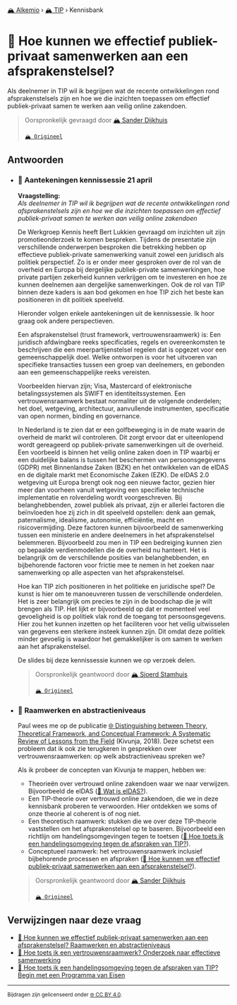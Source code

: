 [🏔️ Alkemio](https://welcome.alkem.io/) › [🏔️ TIP](https://alkem.io/tip/dashboard) › Kennisbank
# 📄 Hoe kunnen we effectief publiek-privaat samenwerken aan een afsprakenstelsel?
Als deelnemer in TIP wil ik begrijpen wat de recente ontwikkelingen rond afsprakenstelsels zijn en hoe we die inzichten toepassen om effectief publiek-privaat samen te werken aan veilig online zakendoen.
> Oorspronkelijk gevraagd door [🏔️ Sander Dijkhuis](https://alkem.io/user/sander-dijkhuis-3912)
>
> [`🏔️ Origineel`](https://alkem.io/tip/collaboration/hoekunnenweeffect-1138)

## Antwoorden
- ### <a id="aantekeningenkennis-5456"></a> 📌 Aantekeningen kennissessie 21 april
  **Vraagstelling:**\
  *Als deelnemer in TIP wil ik begrijpen wat de recente ontwikkelingen rond afsprakenstelsels zijn en hoe we die inzichten toepassen om effectief publiek-privaat samen te werken aan veilig online zakendoen*
  
  De Werkgroep Kennis heeft Bert Lukkien gevraagd om inzichten uit zijn promotieonderzoek te komen bespreken. Tijdens de presentatie zijn verschillende onderwerpen besproken die betrekking hebben op effectieve publiek-private samenwerking vanuit zowel een juridisch als politiek perspectief. Zo is er onder meer gesproken over de rol van de overheid en Europa bij dergelijke publiek-private samenwerkingen, hoe private partijen zekerheid kunnen verkrijgen om te investeren en hoe ze kunnen deelnemen aan dergelijke samenwerkingen. Ook de rol van TIP binnen deze kaders is aan bod gekomen en hoe TIP zich het beste kan positioneren in dit politiek speelveld.
  
  Hieronder volgen enkele aantekeningen uit de kennissessie. Ik hoor graag ook andere perspectieven.
  
  Een afsprakenstelsel (trust framework, vertrouwensraamwerk) is: Een juridisch afdwingbare reeks specificaties, regels en overeenkomsten te beschrijven die een meerpartijenstelsel regelen dat is opgezet voor een gemeenschappelijk doel. Welke ontworpen is voor het uitvoeren van specifieke transacties tussen een groep van deelnemers, en gebonden aan een gemeenschappelijke reeks vereisten. 
  
  Voorbeelden hiervan zijn; Visa, Mastercard of elektronische betalingssystemen als SWIFT en identiteitssystemen. Een vertrouwensraamwerk bestaat normaliter uit de volgende onderdelen; het doel, wetgeving, architectuur, aanvullende instrumenten, specificatie van open normen, binding en governance.
  
  In Nederland is te zien dat er een golfbeweging is in de mate waarin de overheid de markt wil controleren. Dit zorgt ervoor dat er uiteenlopend wordt gereageerd op publiek-private samenwerkingen uit de overheid. Een voorbeeld is binnen het veilig online zaken doen in TIP waarbij er een duidelijke balans is tussen het beschermen van persoonsgegevens  (GDPR) met Binnenlandse Zaken (BZK) en het ontwikkelen van de eIDAS en de digitale markt met Economische Zaken (EZK). De eIDAS 2.0 wetgeving uit Europa brengt ook nog een nieuwe factor, gezien hier meer dan voorheen vanuit wetgeving een specifieke technische implementatie en rolverdeling wordt voorgeschreven. Bij belanghebbenden, zowel publiek als privaat, zijn er allerlei factoren die beïnvloeden hoe zij zich in dit speelveld opstellen: denk aan gemak, paternalisme, idealisme, autonomie, efficiëntie, macht en risicovermijding. Deze factoren kunnen bijvoorbeeld de samenwerking tussen een ministerie en andere deelnemers in het afsprakenstelsel belemmeren. Bijvoorbeeld zou men in TIP een bedreiging kunnen zien op bepaalde verdienmodellen die de overheid nu hanteert. Het is belangrijk om de verschillende posities van belanghebbenden, en bijbehorende factoren voor frictie mee te nemen in het zoeken naar samenwerking op alle aspecten van het afsprakenstelsel.
  
  Hoe kan TIP zich positioneren in het politieke en juridische spel? De kunst is hier om te manoeuvreren tussen de verschillende onderdelen. Het is zeer belangrijk om precies te zijn in de boodschap die je wilt brengen als TIP. Het lijkt er bijvoorbeeld op dat er momenteel veel gevoeligheid is op politiek vlak rond de toegang tot persoonsgegevens. Hier zou het kunnen inzetten op het faciliteren voor het veilig uitwisselen van gegevens een sterkere insteek kunnen zijn. Dit omdat deze politiek minder gevoelig is waardoor het gemakkelijker is om samen te werken aan het afsprakenstelsel.
  
  De slides bij deze kennissessie kunnen we op verzoek delen.

  > Oorspronkelijk geantwoord door [🏔️ Sjoerd Stamhuis](https://alkem.io/tip/collaboration/hoekunnenweeffect-1138/posts/aantekeningenkennis-5456)
  >
  > [`🏔️ Origineel`](https://alkem.io/tip/collaboration/hoekunnenweeffect-1138/posts/aantekeningenkennis-5456)

- ### <a id="raamwerkenenabstra-6127"></a> 📌 Raamwerken en abstractieniveaus
  Paul wees me op de publicatie [🌐 Distinguishing between Theory, Theoretical Framework, and Conceptual Framework: A Systematic Review of Lessons from the Field](https://www.sciedupress.com/journal/index.php/ijhe/article/view/14566/8962) (Kivunja, 2018). Deze schetst een probleem dat ik ook zie terugkeren in gesprekken over vertrouwensraamwerken: op welk abstractieniveau spreken we?
  
  Als ik probeer de concepten van Kivunja te mappen, hebben we:
  
  *   Theorieën over vertrouwd online zakendoen waar we naar verwijzen. Bijvoorbeeld de eIDAS ([📄 Wat is eIDAS?](watiseidas-4062.md)).
  *   Een TIP-theorie over vertrouwd online zakendoen, die we in deze kennisbank proberen te verwoorden. Hier ontdekken we soms of onze theorie al coherent is of nog niet.
  *   Een theoretisch raamwerk: stukken die we over deze TIP-theorie vaststellen om het afsprakenstelsel op te baseren. Bijvoorbeeld een richtlijn om handelingsomgevingen tegen te toetsen ([📄 Hoe toets ik een handelingsomgeving tegen de afspraken van TIP?](hoetoetsikeenhan-831.md)).
  *   Conceptueel raamwerk: het vertrouwensraamwerk inclusief bijbehorende processen en afspraken ([📄 Hoe kunnen we effectief publiek-privaat samenwerken aan een afsprakenstelsel?](hoekunnenweeffect-1138.md)).

  > Oorspronkelijk geantwoord door [🏔️ Sander Dijkhuis](https://alkem.io/tip/collaboration/hoekunnenweeffect-1138/posts/raamwerkenenabstra-6127)
  >
  > [`🏔️ Origineel`](https://alkem.io/tip/collaboration/hoekunnenweeffect-1138/posts/raamwerkenenabstra-6127)

## Verwijzingen naar deze vraag
- [📌 Hoe kunnen we effectief publiek-privaat samenwerken aan een afsprakenstelsel? Raamwerken en abstractieniveaus](hoekunnenweeffect-1138.md#raamwerkenenabstra-6127)
- [📌 Hoe toets ik een vertrouwensraamwerk? Onderzoek naar effectieve samenwerking](tiptoetsingskader-3432.md#onderzoeknaareffec-8525)
- [📌 Hoe toets ik een handelingsomgeving tegen de afspraken van TIP? Begin met een Programma van Eisen](hoetoetsikeenhan-831.md#beginmeteenprogra-2384)
* * *
<small>Bijdragen zijn gelicenseerd onder [🌐 CC BY 4.0](https://creativecommons.org/licenses/by/4.0/deed.nl).</small>
